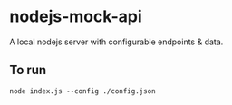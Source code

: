 # nodejs-mock-api

A local nodejs server with configurable endpoints & data.

## To run
`node index.js --config ./config.json`
